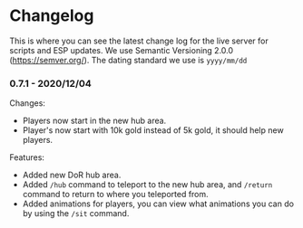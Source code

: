 # Changelog
This is where you can see the latest change log for the live server for scripts and ESP updates. We use Semantic Versioning 2.0.0 (https://semver.org/). The dating standard we use is ``yyyy/mm/dd``

### 0.7.1 - 2020/12/04
Changes:
  * Players now start in the new hub area.
  * Player's now start with 10k gold instead of 5k gold, it should help new players.

Features:
  * Added new DoR hub area.
  * Added ``/hub`` command to teleport to the new hub area, and ``/return`` command to return to where you teleported from.
  * Added animations for players, you can view what animations you can do by using the ``/sit`` command.
